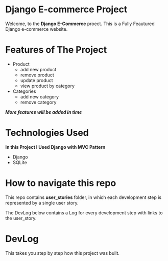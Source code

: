 # Django E-commerce Project

Welcome, to the **Django E-Commerce** proect.
This is a Fully Feautured Django e-commerce website.

# Features of The Project

- Product
  - add new product
  - remove product
  - update product
  - view product by category
- Categories
  - add new category
  - remove category

_**More features will be added in time**_

# Technologies Used

**In this Project I Used Django with MVC Pattern**

- Django
- SQLite

# How to navigate this repo

This repo contains **user_stories** folder, in which each development step is represented by a single user story.

The DevLog below contains a Log for every development step with links to the user_story.

# DevLog

This takes you step by step how this project was built.
